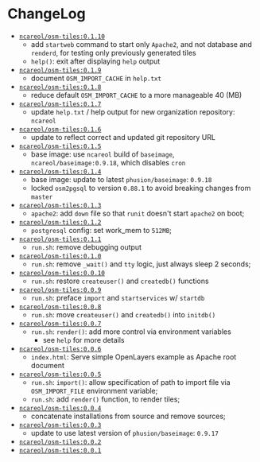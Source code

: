 # ChangeLog

- [`ncareol/osm-tiles:0.1.10`](https://github.com/ncareol/osm-tiles-docker/releases/tag/v0.1.10)
  - add `startweb` command to start only `Apache2`, and not database and `renderd`, for testing only previously generated tiles
  - `help()`: exit after displaying `help` output
- [`ncareol/osm-tiles:0.1.9`](https://github.com/ncareol/osm-tiles-docker/releases/tag/v0.1.9)
  - document `OSM_IMPORT_CACHE` in `help.txt`
- [`ncareol/osm-tiles:0.1.8`](https://github.com/ncareol/osm-tiles-docker/releases/tag/v0.1.8)
  - reduce default `OSM_IMPORT_CACHE` to a more manageable 40 (MB)
- [`ncareol/osm-tiles:0.1.7`](https://github.com/ncareol/osm-tiles-docker/releases/tag/v0.1.7)
  - update `help.txt` / help output for new organization repository: `ncareol`
- [`ncareol/osm-tiles:0.1.6`](https://github.com/ncareol/osm-tiles-docker/releases/tag/v0.1.6)
  - update to reflect correct and updated git repository URL
- [`ncareol/osm-tiles:0.1.5`](https://github.com/ncareol/osm-tiles-docker/commit/4315636)
  - base image: use `ncareol` build of `baseimage`, `ncareol/baseimage:0.9.18`, which disables `cron`
- [`ncareol/osm-tiles:0.1.4`](https://github.com/ncareol/osm-tiles-docker/commit/f7eff9e)
  - base image: update to latest `phusion/baseimage`: `0.9.18`
  - locked `osm2pgsql` to version `0.88.1` to avoid breaking changes from `master`
- [`ncareol/osm-tiles:0.1.3`](https://github.com/ncareol/osm-tiles-docker/commit/db3e04b)
  - `apache2`: add `down` file so that `runit` doesn't start `apache2` on boot;
- [`ncareol/osm-tiles:0.1.2`](https://github.com/ncareol/osm-tiles-docker/commit/8143db6)
  - `postgresql` config: set work_mem to `512MB`;
- [`ncareol/osm-tiles:0.1.1`](https://github.com/ncareol/osm-tiles-docker/commit/f29f1f3)
  - `run.sh`: remove debugging output
- [`ncareol/osm-tiles:0.1.0`](https://github.com/ncareol/osm-tiles-docker/commit/938e088)
  - `run.sh`: remove `_wait()` and `tty` logic, just always sleep 2 seconds;
- [`ncareol/osm-tiles:0.0.10`](https://github.com/ncareol/osm-tiles-docker/commit/ed7fee9)
  - `run.sh`: restore `createuser()` and `createdb()` functions
- [`ncareol/osm-tiles:0.0.9`](https://github.com/ncareol/osm-tiles-docker/commit/c809984)
  - `run.sh`: preface `import` and `startservices` w/ `startdb`
- [`ncareol/osm-tiles:0.0.8`](https://github.com/ncareol/osm-tiles-docker/commit/a9ccfeb)
  - `run.sh`: move `createuser()` and `createdb()` into `initdb()`
- [`ncareol/osm-tiles:0.0.7`](https://github.com/ncareol/osm-tiles-docker/commit/6ff3c9c)
  - `run.sh`: `render()`: add more control via environment variables
    - see `help` for more details
- [`ncareol/osm-tiles:0.0.6`](https://github.com/ncareol/osm-tiles-docker/commit/4794816)
  - `index.html`: Serve simple OpenLayers example as Apache root document
- [`ncareol/osm-tiles:0.0.5`](https://github.com/ncareol/osm-tiles-docker/commit/5d66fe5)
  - `run.sh`: `import()`: allow specification of path to import file via `OSM_IMPORT_FILE` environment variable;
  - `run.sh`: add `render()` function, to render tiles;
- [`ncareol/osm-tiles:0.0.4`](https://github.com/ncareol/osm-tiles-docker/commit/f17931d)
  - concatenate installations from source and remove sources;
- [`ncareol/osm-tiles:0.0.3`](https://github.com/ncareol/osm-tiles-docker/commit/1d0b8e3)
  - update to use latest version of `phusion/baseimage`: `0.9.17`
- [`ncareol/osm-tiles:0.0.2`](https://github.com/ncareol/osm-tiles-docker/commit/69d116a)
- [`ncareol/osm-tiles:0.0.1`](https://github.com/ncareol/osm-tiles-docker/commit/a81fc7b1)
